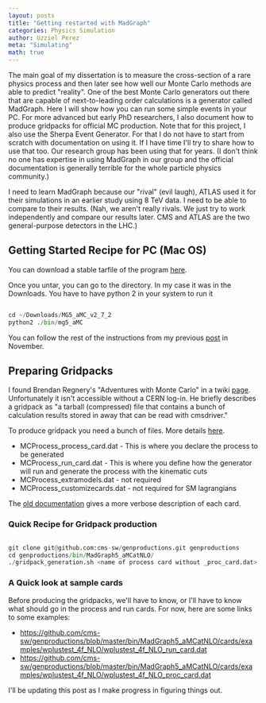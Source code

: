 ```yaml
---
layout: posts
title: "Getting restarted with MadGraph"
categories: Physics Simulation
author: Uzziel Perez
meta: "Simulating"
math: true
---
```


The main goal of my dissertation is to measure the cross-section of a rare physics process and then later see how well our Monte Carlo methods are able to predict "reality". One of the best Monte Carlo generators out there that are capable of next-to-leading order calculations is a generator called MadGraph. Here I will show how you can run some simple events in your PC. For more advanced but early PhD researchers, I also document how to produce gridpacks for official MC production. Note that for this project, I also use the Sherpa Event Generator. For that I do not have to start from scratch with documentation on using it. If I have time I'll try to share how to use that too. Our research group has been using that for years. (I don't think no one has expertise in using MadGraph in our group and the official documentation is generally terrible for the whole particle physics community.)

I need to learn MadGraph because our "rival" (evil laugh), ATLAS used it for their simulations in an earlier study using 8 TeV data. I need to be able to compare to their results. (Nah, we aren't really rivals. We just try to work independently and compare our results later. CMS and ATLAS are the two general-purpose detectors in the LHC.)

## Getting Started Recipe for PC (Mac OS)

You can download a stable tarfile of the program [here](http://madgraph.phys.ucl.ac.be).

Once you untar, you can go to the directory. In my case it was in the Downloads. You have to have python 2 in your system to run it

```python

cd ~/Downloads/MG5_aMC_v2_7_2
python2 ./bin/mg5_aMC

```

You can follow the rest of the instructions from  my previous [post]( https://uzzielperez.github.io/prelim/series/2019/11/03/MadGraphNLO-Feynman-Diagrams.html) in November.

## Preparing Gridpacks

I found Brendan Regnery's "Adventures with Monte Carlo" in a twiki [page](https://twiki.cern.ch/twiki/bin/view/Sandbox/StandAloneMonteCarloGeneration). Unfortunately it isn't accessible without a CERN log-in. He briefly describes a gridpack as "a tarball (compressed) file that contains a bunch of calculation results stored in away that can be read with cmsdriver."

To produce gridpack you need a bunch of files. More details [here](https://twiki.cern.ch/twiki/bin/viewauth/CMS/QuickGuideMadGraph5aMCatNLO).
* MCProcess_process_card.dat - This is where you declare the process to be generated
* MCProcess_run_card.dat - This is where you define how the generator will run and generate the process with the kinematic cuts
* MCProcess_extramodels.dat - not required
* MCProcess_customizecards.dat - not required for SM lagrangians

The [old documentation](https://twiki.cern.ch/twiki/bin/view/CMS/MadGraphFall13Production#Preparation_of_the_cards) gives a more verbose description of each card.

### Quick Recipe for Gridpack production

```python

git clone git@github.com:cms-sw/genproductions.git genproductions
cd genproductions/bin/MadGraph5_aMCatNLO/
./gridpack_generation.sh <name of process card without _proc_card.dat> <folder containing cards relative to current location>

```
### A Quick look at sample cards

Before producing the gridpacks, we'll have to know, or I'll have to know what should go in the process and run cards. For now, here are some links to some examples:
* https://github.com/cms-sw/genproductions/blob/master/bin/MadGraph5_aMCatNLO/cards/examples/wplustest_4f_NLO/wplustest_4f_NLO_run_card.dat
* https://github.com/cms-sw/genproductions/blob/master/bin/MadGraph5_aMCatNLO/cards/examples/wplustest_4f_NLO/wplustest_4f_NLO_proc_card.dat

I'll be updating this post as I make progress in figuring things out.

<!-- Accessible only with a CERN account.
https://twiki.cern.ch/twiki/bin/view/Main/YuanChaoMCprod15
https://twiki.cern.ch/twiki/bin/view/Sandbox/StandAloneMonteCarloGeneration -->
